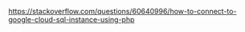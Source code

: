 https://stackoverflow.com/questions/60640996/how-to-connect-to-google-cloud-sql-instance-using-php

